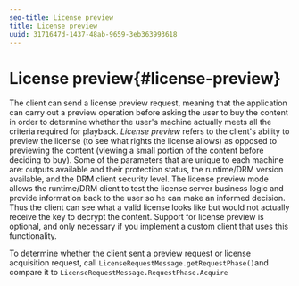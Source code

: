 ```yaml
---
seo-title: License preview
title: License preview
uuid: 3171647d-1437-48ab-9659-3eb363993618
---
```


# License preview{#license-preview}

The client can send a license preview request, meaning that the application can carry out a preview operation before asking the user to buy the content in order to determine whether the user's machine actually meets all the criteria required for playback. *License preview* refers to the client's ability to preview the license (to see what rights the license allows) as opposed to previewing the content (viewing a small portion of the content before deciding to buy). Some of the parameters that are unique to each machine are: outputs available and their protection status, the runtime/DRM version available, and the DRM client security level. The license preview mode allows the runtime/DRM client to test the license server business logic and provide information back to the user so he can make an informed decision. Thus the client can see what a valid license looks like but would not actually receive the key to decrypt the content. Support for license preview is optional, and only necessary if you implement a custom client that uses this functionality.

To determine whether the client sent a preview request or license acquisition request, call `LicenseRequestMessage.getRequestPhase()`and compare it to `LicenseRequestMessage.RequestPhase.Acquire` 
